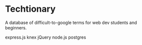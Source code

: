 # Techtionary

A database of difficult-to-google terms for web dev students and beginners.

express.js
knex
jQuery
node.js
postgres
